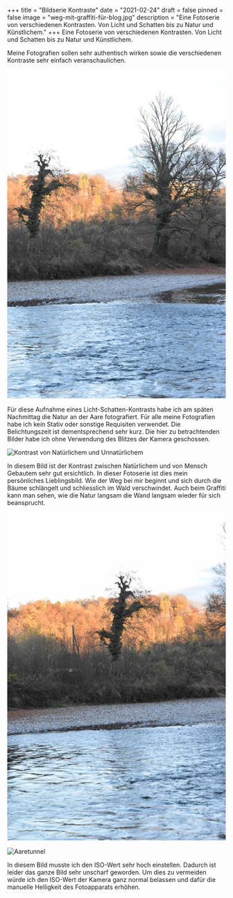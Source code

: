 +++
title = "Bildserie Kontraste"
date = "2021-02-24"
draft = false
pinned = false
image = "weg-mit-graffiti-für-blog.jpg"
description = "Eine Fotoserie von verschiedenen Kontrasten. Von Licht und Schatten bis zu Natur und Künstlichem."
+++
Eine Fotoserie von verschiedenen Kontrasten. Von Licht und Schatten bis zu Natur und Künstlichem.

Meine Fotografien sollen sehr authentisch wirken sowie die verschiedenen Kontraste sehr einfach veranschaulichen.

![](natur-licht-und-schatten.jpg "Licht-Schatten Kontrast")

Für diese Aufnahme eines Licht-Schatten-Kontrasts habe ich am späten Nachmittag die Natur an der Aare fotografiert. Für alle meine Fotografien habe ich kein Stativ oder sonstige Requisiten verwendet. Die Belichtungszeit ist dementsprechend sehr kurz. Die hier zu betrachtenden Bilder habe ich ohne Verwendung des Blitzes der Kamera geschossen. 



![](weg-mit-graffiti-für-blog.jpg "Kontrast von Natürlichem und Unnatürlichem")

In diesem Bild ist der Kontrast zwischen Natürlichem und von Mensch Gebautem sehr gut ersichtlich. In dieser Fotoserie ist dies mein persönliches Lieblingsbild. Wie der Weg bei mir beginnt und sich durch die Bäume schlängelt und schliesslich im Wald verschwindet. Auch beim Graffiti kann man sehen, wie die Natur langsam die Wand langsam wieder für sich beansprucht.

![](baum-mit-aare-und-schatten.jpg "Abendstimmung mit Licht und Schatten")

![](tunnel-für-blog.jpg "Aaretunnel")

In diesem Bild musste ich den ISO-Wert sehr hoch einstellen. Dadurch ist leider das ganze Bild sehr unscharf geworden. Um dies zu vermeiden würde ich den ISO-Wert der Kamera ganz normal belassen und dafür die manuelle Helligkeit des Fotoapparats erhöhen.